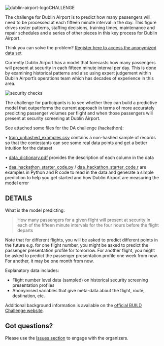 ![dublin-airport-logo](https://www.dublinairport.com/DublinAirportTheme/css/imgs/dublin_airport_logo.png?raw=true)CHALLENGE

The challenge for Dublin Airport is to predict how many passengers will need to be processed at each fifteen minute interval in the day. This figure drives roster patterns, staffing decisions, training times, maintenance and repair schedules and a series of other pieces in this key process for Dublin Airport.

Think you can solve the problem? [Register here to access the anonymized data set](https://ti.to/hackathon-conference/travel-meets-big-data/)

Currently Dublin Airport has a model that forecasts how many passengers will present at security in each fifteen minute interval per day. This is done by examining historical patterns and also using expert judgement within Dublin Airport’s operations team which has decades of experience in this area.

![security checks](http://www.futuretravelexperience.com/wp-content/uploads/2016/03/NL110316-dublin-airport.jpg?raw=true)

The challenge for participants is to see whether they can build a predictive model that outperforms the current approach in terms of more accurately predicting passenger volumes per flight and when those passengers will present at security screening at Dublin Airport.

See attached some files for the DA challenge (hackathon):

•	[train_unhashed_examples.csv](train_unhashed_examples.csv) contains a non-hashed sample of records so that the contestants can see some real data points and get a better intuition for the dataset

•	[data_dictionary.pdf](data_dictionary.pdf) provides the description of each column in the data

•	[daa_hackathon_starter_code.py](daa_hackathon_starter_code.py) / [daa_hackathon_starter_code.r](daa_hackathon_starter_code.r) are examples in Python and R code to read in the data and generate a simple prediction to help you get started and how Dublin Airport are measuring the model error

## DETAILS

What is the model predicting:

> How many passengers for a given flight will present at security in each of the fifteen minute intervals for the four hours before the flight departs

Note that for different flights, you will be asked to predict different points in the future e.g. for one flight number, you might be asked to predict the passenger presentation profile for tomorrow. For another flight, you might be asked to predict the passenger presentation profile one week from now. For another, it may be one month from now.

Explanatory data includes:

- Flight number level data (sampled) on historical security screening presentation profiles
- Anonymised variables that give meta-data about the flight, route, destination, etc.

Additional background information is available on the [official BUILD Challenge website](http://entanon.com/build/challenge-dublin-airport-an-efficient-experience-at-security-screening/).

## Got questions?

Please use the [Issues section](https://github.com/rapidanalytics/Dublin-Airport-Challenge/issues) to engage with the organizers.
 


